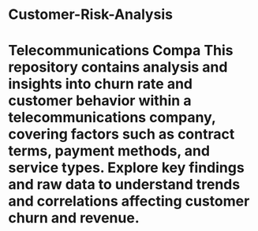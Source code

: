 # Customer-Risk-Analysis
# Telecommunications Compa This repository contains analysis and insights into churn rate and customer behavior within a telecommunications company, covering factors such as contract terms, payment methods, and service types. Explore key findings and raw data to understand trends and correlations affecting customer churn and revenue.

